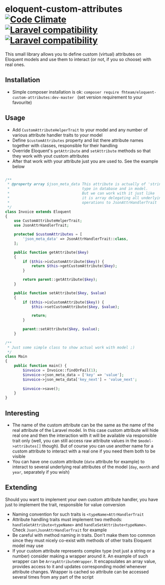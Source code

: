 eloquent-custom-attributes [![Code Climate](https://codeclimate.com/github/fhteam/eloquent-custom-attributes/badges/gpa.svg)](https://codeclimate.com/github/fhteam/eloquent-custom-attributes) [![Laravel compatibility](https://img.shields.io/badge/laravel-4-green.svg)](http://laravel.com/) [![Laravel compatibility](https://img.shields.io/badge/laravel-5-green.svg)](http://laravel.com/)
============

This small library allows you to define custom (virtual) attributes on Eloquent models and use them to interact (or not,
if you so choose) with real ones.

Installation
------------

 - Simple composer installation is ok: ```composer require fhteam/eloquent-custom-attributes:dev-master ```
 (set version requirement to your favourite)
 
Usage
------------

 - Add `CustomAttributeHelperTrait` to your model and any number of various attribute handler traits to your model
 - Define `$customAttributes` property and list there attribute names together with classes, responsible for their
    handling
 - Override Eloquent's `getAttribute` and `setAttribute` methods so that they work with yout custom attributes
 - After that work with your attribute just you are used to. See the example below

```php

/**
 * @property array $json_meta_data This attribute is actually of 'string' 
 *                                 type in database and in model. 
 *                                 But we can work with it just like 
 *                                 it is array delegating all underlying 
 *                                 operations to JsonAttrHandlerTrait
 */
class Invoice extends Eloquent
{
    use CustomAttributeHelperTrait;
    use JsonAttrHandlerTrait;

    protected $customAttributes = [
        'json_meta_data' => JsonAttrHandlerTrait::class,
    ];

    public function getAttribute($key)
    {
        if ($this->isCustomAttribute($key)) {
            return $this->getCustomAttribute($key);
        }

        return parent::getAttribute($key);
    }

    public function setAttribute($key, $value)
    {
        if ($this->isCustomAttribute($key)) {
            $this->setCustomAttribute($key, $value);

            return;
        }

        parent::setAttribute($key, $value);
    }
    
/**
 * Just some simple class to show actual work with model ;)
 */
class Main
{
    public function main() {
        $invoice = Invoice::findOrFail(1);
        $invoice->json_meta_data = ['key' => 'value'];
        $invoice->json_meta_data['key_next'] = 'value_next';
        
        $invoice->save();
    }
}
```

Interesting
------------

 - The name of the custom attribute can be the same as the name of the real attribute of the Laravel model. In this 
 case custom attribute will hide real one and then the interaction with it will be available via responsible trait only
 (well, you can still access raw attribute values in the `$model->attributes[]` though).
 But of course you can use another name for a custom attribute to interact with a real one if you need them both to be 
 visible
 - You can have one custom attribute (`date` attribute for example) to interact to several underlying real attributes 
  of the model (`day`, `month` and `year`, separately if you wish)

Extending
------------

Should you want to implement your own custom attribute handler, you have just to implement the trait, responsible for
value conversion

 - Naming convention for such traits is `<typeName>AttrHandlerTrait`
 - Attribute handling traits must implement two methods: `handleGetAttribute<typeName>` and `handleSetAttribute<typeName>`.
 Check `Json\JsonAttrHandlerTrait` for example
 - Be careful with method naming in traits. Don't make them too common since they must nicely co-exist with methods
 of other traits Eloquent model may use
 - If your custom attribute represents complex type (not just a string or a number) consider making a wrapper around it. An 
 example of such wrapper can be `ArrayAttributeWrapper`. It encapsulates an array value, provides access to it and 
 updates corresponding model whenever attribute changes. Wrapper is cached so attribute can be accessed several times 
 from any part of the script